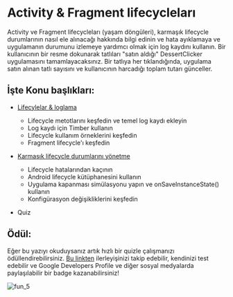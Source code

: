 # Activity & Fragment lifecycleları

Activity ve Fragment lifecycleları (yaşam döngüleri), karmaşık lifecycle durumlarının nasıl ele alınacağı hakkında bilgi edinin ve hata ayıklamaya ve uygulamanın durumunu izlemeye yardımcı olmak için log kaydını kullanın. Bir kullanıcının bir resme dokunarak tatlıları "satın aldığı" DessertClicker uygulamasını tamamlayacaksınız. Bir tatlıya her tıklandığında, uygulama satın alınan tatlı sayısını ve kullanıcının harcadığı toplam tutarı günceller.

## İşte Konu başlıkları:
- [Lifecylelar & loglama](https://github.com/serkanalc/Android-Kotlin-Fundamentals/tree/main/Part%205%20-%20Activity%20%26%20Fragment%20lifecyclelar%C4%B1%20/D%C3%B6k%C3%BCman%201%20-%20Lifecylelar%20%26%20loglama)
  - Lifecycle metotlarını keşfedin ve temel log kaydı ekleyin
  - Log kaydı için Timber kullanın
  - Lifecycle kullanım örneklerini keşfedin
  - Fragment lifecycle'ı keşfedin


- [Karmaşık lifecycle durumlarını yönetme](url)
  - Lifecycle hatalarından kaçının
  - Android lifecycle kütüphanesini kullanın
  - Uygulama kapanması simülasyonu yapın ve onSaveInstanceState() kullanın
  - Konfigürasyon değişikliklerini keşfedin


- Quiz

## Ödül:

Eğer bu yazıyı okuduysanız artık hızlı bir quizle çalışmanızı ödüllendirebilirsiniz. [Bu linkten](https://developer.android.com/courses/pathways/kotlin-fundamentals-five) 
ilerleyişinizi takip edebilir, kendinizi test edebilir ve Google Developers Profile ve diğer sosyal medyalarda paylaşılabilir
bir badge kazanabilirsiniz!

![fun_5](https://user-images.githubusercontent.com/46448616/148692549-7b2065ec-32a1-4c54-825c-c888728da88e.png)
